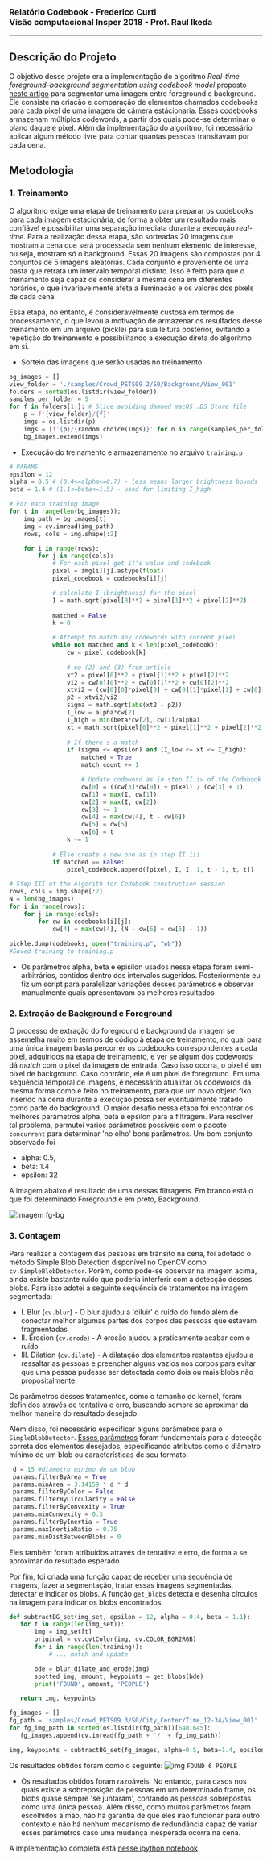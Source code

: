 ### <b>Relatório Codebook - Frederico Curti </b><br/> Visão computacional Insper 2018 - Prof. Raul Ikeda
___
## Descrição do Projeto
O objetivo desse projeto era a implementação do algoritmo *Real-time foreground–background segmentation using codebook model* proposto [neste artigo](/codebook.pdf) para segmentar uma imagem entre foreground e background. Ele consiste na criação e comparação de elementos chamados codebooks para cada pixel de  uma imagem de câmera estácionaria. Esses codebooks armazenam múltiplos codewords, a partir dos quais pode-se determinar o plano daquele pixel. 
Além da implementação do algoritmo, foi necessário aplicar algum método livre para contar quantas pessoas transitavam por cada cena.

## Metodologia
### 1. Treinamento
O algoritmo exige uma etapa de treinamento para preparar os codebooks para cada imagem estacionária, de forma a obter um resultado mais confiável e possibilitar uma separação imediata durante a execução *real-time*. 
Para a realização dessa etapa, são sorteadas 20 imagens que mostram a cena que será processada sem nenhum elemento de interesse, ou seja, mostram só o background. Essas 20 imagens são compostas por 4 conjuntos de 5 imagens aleatórias. Cada conjunto é proveniente de uma pasta que retrata um intervalo temporal distinto. Isso é feito para que o treinamento seja capaz de considerar a mesma cena em diferentes horários, o que invariavelmente afeta a iluminação e os valores dos pixels de cada cena. 

Essa etapa, no entanto, é consideravelmente custosa em termos de processamento, o que levou a motivação de armazenar os resultados desse treinamento em um arquivo (pickle) para sua leitura posterior, evitando a repetição do treinamento e possibilitando a execução direta do algoritmo em si.

- Sorteio das imagens que serão usadas no treinamento
```python
bg_images = []
view_folder = './samples/Crowd_PETS09 2/S0/Background/View_001'
folders = sorted(os.listdir(view_folder))
samples_per_folder = 5
for f in folders[1:]: # Slice avoiding damned macOS .DS_Store file
    p = f'{view_folder}/{f}'
    imgs = os.listdir(p)
    imgs = [f'{p}/{random.choice(imgs)}' for n in range(samples_per_folder)]
    bg_images.extend(imgs)
```

- Execução do treinamento e armazenamento no arquivo `training.p`
```python
# PARAMS
epsilon = 12
alpha = 0.5 # (0.4<=alpha<=0.7) - less means larger brightness bounds
beta = 1.4 # (1.1<=beta<=1.5) - used for limiting I_high

# For each training image
for t in range(len(bg_images)):
    img_path = bg_images[t]
    img = cv.imread(img_path)
    rows, cols = img.shape[:2]

    for i in range(rows):
        for j in range(cols):
            # For each pixel get it's value and codebook
            pixel = img[i][j].astype(float)
            pixel_codebook = codebooks[i][j]

            # calculate I (brightness) for the pixel
            I = math.sqrt(pixel[0]**2 + pixel[1]**2 + pixel[2]**2)
            
            matched = False
            k = 0

            # Attempt to match any codewords with current pixel
            while not matched and k < len(pixel_codebook):
                cw = pixel_codebook[k]
              
                # eq (2) and (3) from article
                xt2 = pixel[0]**2 + pixel[1]**2 + pixel[2]**2
                vi2 = cw[0][0]**2 + cw[0][1]**2 + cw[0][2]**2 
                xtvi2 = (cw[0][0]*pixel[0] + cw[0][1]*pixel[1] + cw[0][2]*pixel[2])**2
                p2 = xtvi2/vi2
                sigma = math.sqrt(abs(xt2 - p2))
                I_low = alpha*cw[2]
                I_high = min(beta*cw[2], cw[1]/alpha)
                xt = math.sqrt(pixel[0]**2 + pixel[1]**2 + pixel[2]**2)
                
                # If there`s a match
                if (sigma <= epsilon) and (I_low <= xt <= I_high):
                    matched = True
                    match_count += 1

                    # Update codeword as in step II.iv of the Codebook construction
                    cw[0] = ((cw[3]*cw[0]) + pixel) / (cw[3] + 1)
                    cw[1] = max(I, cw[1])
                    cw[2] = max(I, cw[2])
                    cw[3] += 1
                    cw[4] = max(cw[4], t - cw[6])
                    cw[5] = cw[5]
                    cw[6] = t
                k += 1 
            
            # Else create a new one as in step II.iii 
            if matched == False:
                pixel_codebook.append([pixel, I, I, 1, t - 1, t, t])

# Step III of the Algorith for Codebook construction session
rows, cols = img.shape[:2]
N = len(bg_images)
for i in range(rows):
    for j in range(cols):
        for cw in codebooks[i][j]:
            cw[4] = max(cw[4], (N - cw[6] + cw[5] - 1))
            
pickle.dump(codebooks, open("training.p", "wb"))
#Saved training to training.p
```
- Os parâmetros alpha, beta e episilon usados nessa etapa foram semi-arbitrários, contidos dentro dos intervalos sugeridos. Posteriormente eu fiz um script para paralelizar variações desses parâmetros e observar manualmente quais apresentavam os melhores resultados

### 2. Extração de Background e Foreground

O processo de extração do foreground e background da imagem se assemelha muito em termos de código à etapa de treinamento, no qual para uma única imagem basta percorrer os codebooks correspondentes a cada pixel, adquiridos na etapa de treinamento, e ver se algum dos codewords dá *match* com o pixel da imagem de entrada. Caso isso ocorra, o pixel é um pixel de background. Caso contrário, ele é um pixel de foreground. Em uma sequência temporal de imagens, é necessário atualizar os codewords da mesma forma como é feito no treinamento, para que um novo objeto fixo inserido na cena durante a execução possa ser eventualmente tratado como parte do background. O maior desafio nessa etapa foi encontrar os melhores parâmetros alpha, beta e epsilon para a filtragem. Para resolver tal problema, permutei vários parâmetros possíveis com o pacote `concurrent` para determinar 'no olho' bons parâmetros. Um bom conjunto observado foi
- alpha: 0.5,
- beta: 1.4
- epsilon: 32

A imagem abaixo é resultado de uma dessas filtragens. Em branco está o que foi determinado Foreground e em preto, Background.

![imagem fg-bg](./Imagens/fgbg.png)

### 3. Contagem

Para realizar a contagem das pessoas em trânsito na cena, foi adotado o método Simple Blob Detection disponível no OpenCV como `cv.SimpleBlobDetector`. Porém, como pode-se observar na imagem acima, ainda existe bastante ruído que poderia interferir com a detecção desses blobs. Para isso adotei a seguinte sequência de tratamentos na imagem segmentada:
 - I. Blur (`cv.blur`) - O blur ajudou a 'diluir' o ruído do fundo além de conectar melhor algumas partes dos corpos das pessoas que estavam fragmentadas
 - II. Erosion (`cv.erode`) - A erosão ajudou a praticamente acabar com o ruído
 - III. Dilation (`cv.dilate`) - A dilatação dos elementos restantes ajudou a ressaltar as pessoas e preencher alguns vazios nos corpos para evitar que uma pessoa pudesse ser detectada como dois ou mais blobs não propositalmente.

 Os parâmetros desses tratamentos, como o tamanho do kernel, foram definidos através de tentativa e erro, buscando sempre se aproximar da melhor maneira do resultado desejado.

Além disso, foi necessário especificar alguns parâmetros para o `SimpleBlobDetector`. [Esses parâmetros](https://docs.opencv.org/3.4/d8/da7/structcv_1_1SimpleBlobDetector_1_1Params.html#a5fdde080e684655ad634a3be4fb52888) foram fundamentais para a detecção correta dos elementos desejados, especificando atributos como o diâmetro mínimo de um blob ou características de seu formato:
   ```python 
    d = 15 #diâmetro mínimo de um blob
    params.filterByArea = True
    params.minArea = 3.14159 * d * d
    params.filterByColor = False
    params.filterByCircularity = False
    params.filterByConvexity = True
    params.minConvexity = 0.3
    params.filterByInertia = True
    params.maxInertiaRatio = 0.75 
    params.minDistBetweenBlobs = 0
```
Eles também foram atribuídos através de tentativa e erro, de forma a se aproximar do resultado esperado


Por fim, foi criada uma função capaz de receber uma sequência de imagens, fazer a segmentação, tratar essas imagens segmentadas, detectar e indicar os blobs. A função `get_blobs` detecta e desenha círculos na imagem para indicar os blobs encontrados.

 ```python
def subtractBG_set(img_set, epsilon = 12, alpha = 0.4, beta = 1.1):
    for t in range(len(img_set)):
        img = img_set[t]
        original = cv.cvtColor(img, cv.COLOR_BGR2RGB)
        for i in range(len(training)):
            # ... match and update

        bde = blur_dilate_and_erode(img)
        spotted_img, amount, keypoints = get_blobs(bde)
        print('FOUND', amount, 'PEOPLE')

    return img, keypoints

fg_images = []
fg_path = 'samples/Crowd_PETS09 3/S0/City_Center/Time_12-34/View_001'
for fg_img_path in sorted(os.listdir(fg_path))[640:645]:
    fg_images.append(cv.imread(fg_path + '/' + fg_img_path))

img, keypoints = subtractBG_set(fg_images, alpha=0.5, beta=1.4, epsilon=32)
```

Os resultados obtidos foram como o seguinte:
![img](Imagens/result.png)
`FOUND 6 PEOPLE`

- Os resultados obtidos foram razoáveis. No entando, para casos nos quais existe a sobreposição de pessoas em um determinado frame, os blobs quase sempre 'se juntaram', contando as pessoas sobrepostas como uma única pessoa. Além disso, como muitos parâmetros foram escolhidos à mão, não há garantia de que eles irão funcionar para outro contexto e não há nenhum mecanismo de redundância capaz de variar esses parâmetros caso uma mudança inesperada ocorra na cena.

A implementação completa está [nesse ipython notebook](/codebook-fred.ipynb)